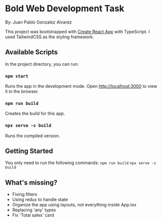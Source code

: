 # Bold Web Development Task

By: Juan Pablo Gonzalez Alvarez

This project was bootstrapped with [Create React App](https://github.com/facebook/create-react-app) with TypeScript.
I used TailwindCSS as the styling framework.

## Available Scripts

In the project directory, you can run:

### `npm start`

Runs the app in the development mode.
Open [http://localhost:3000](http://localhost:3000) to view it in the browser.

### `npm run build`

Creates the build for this app.

### `npx serve -s build`

Runs the compiled version.

## Getting Started

You only need to run the following commands:
`npm run build`
`npx serve -s build`

## What's missing?

- Fixing filters
- Using redux to handle state
- Organize the app using layouts, not everything inside App.tsx
- Replacing 'any' types
- Fix 'Total sales' card
